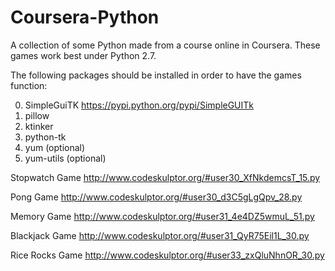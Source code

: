 # Coursera-Python
A collection of some Python made from a course online in Coursera.  These games work best under Python 2.7.

The following packages should be installed in order to have the games function:

0. SimpleGuiTK https://pypi.python.org/pypi/SimpleGUITk
1. pillow
2. ktinker
3. python-tk
4. yum (optional)
5. yum-utils (optional)


Stopwatch Game
http://www.codeskulptor.org/#user30_XfNkdemcsT_15.py

Pong Game
http://www.codeskulptor.org/#user30_d3C5gLgQpv_28.py

Memory Game
http://www.codeskulptor.org/#user31_4e4DZ5wmuL_51.py

Blackjack Game
http://www.codeskulptor.org/#user31_QyR75Eil1L_30.py

Rice Rocks Game
http://www.codeskulptor.org/#user33_zxQluNhnOR_30.py
